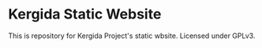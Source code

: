 
# Kergida Static Website

This is repository for Kergida Project's static wbsite. Licensed under GPLv3.